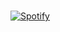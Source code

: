 <br> [![Spotify](https://novatorem-spotify-alymkarim.vercel.app/api/spotify)](https://open.spotify.com/user/12102488428)

